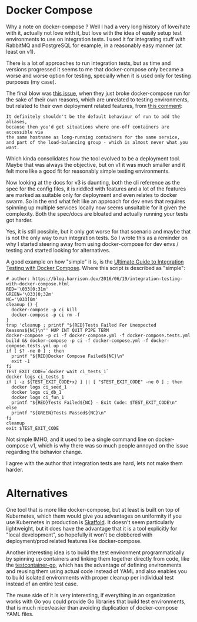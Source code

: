 # Docker Compose

Why a note on docker-compose ? Well I had a very long history
of love/hate with it, actually not love with it, but love with the
idea of easily setup test environments to use on integration
tests. I used it for integrating stuff with RabbitMQ and PostgreSQL
for example, in a reasonably easy manner (at least on v1).

There is a lot of approaches to run integration tests, but as time 
and versions progressed it seems to me that docker-compose only became
a worse and worse option for testing, specially when it is used only
for testing purposes (my case).

The final blow was [this issue](https://github.com/docker/compose/issues/3492),
when they just broke docker-compose run for the sake of their own
reasons, which are unrelated to testing environments, but related to
their own deployment related features, from
[this comment](https://github.com/docker/compose/issues/3492#issuecomment-230931596):

```
It definitely shouldn't be the default behaviour of run to add the aliases,
because then you'd get situations where one-off containers are accessible via
the same hostname as long-running containers for the same service,
and part of the load-balancing group - which is almost never what you want.
```

Which kinda consolidates how the tool evolved to be a deployment tool.
Maybe that was always the objective, but on v1 it was much smaller and
it felt more like a good fit for reasonably simple testing environments.

Now looking at the docs for v3 is daunting, both the cli reference as the
spec for the config files, it is riddled with features and a lot of the
features are marked as suitable only for deployment and even relates to
docker swarm. So in the end what felt like an approach for dev envs that
requires spinning up multiple services locally now seems unsuitable for
it given the complexity. Both the spec/docs are bloated and actually
running your tests got harder.

Yes, it is still possible, but it only got worse for that scenario and
maybe that is not the only way to run integration tests. So I wrote this
as a reminder on why I started steering away from using docker-compose
for dev envs / testing and started looking for alternatives.

A good example on how "simple" it is, is the [Ultimate Guide to Integration Testing
with Docker Compose](https://medium.com/swlh/the-ultimate-guide-to-integration-testing-with-docker-compose-and-sql-f288f05032c9).
Where this script is described as "simple":

```
# author: https://blog.harrison.dev/2016/06/19/integration-testing-with-docker-compose.html
RED='\033[0;31m'
GREEN='\033[0;32m'
NC='\033[0m'
cleanup () {
  docker-compose -p ci kill
  docker-compose -p ci rm -f
}
trap 'cleanup ; printf "${RED}Tests Failed For Unexpected Reasons${NC}\n"' HUP INT QUIT PIPE TERM
docker-compose -p ci -f docker-compose.yml -f docker-compose.tests.yml build && docker-compose -p ci -f docker-compose.yml -f docker-compose.tests.yml up -d
if [ $? -ne 0 ] ; then
  printf "${RED}Docker Compose Failed${NC}\n"
  exit -1
fi
TEST_EXIT_CODE=`docker wait ci_tests_1`
docker logs ci_tests_1
if [ -z ${TEST_EXIT_CODE+x} ] || [ "$TEST_EXIT_CODE" -ne 0 ] ; then
  docker logs ci_seed_1
  docker logs ci_db_1
  docker logs ci_fun_1
  printf "${RED}Tests Failed${NC} - Exit Code: $TEST_EXIT_CODE\n"
else
  printf "${GREEN}Tests Passed${NC}\n"
fi
cleanup
exit $TEST_EXIT_CODE
```

Not simple IMHO, and it used to be a single command line on docker-compose
v1, which is why there was so much people annoyed on the issue regarding
the behavior change.

I agree with the author that integration tests are hard,
lets not make them harder.

# Alternatives

One tool that is more like docker-compose, but at least is built
on top of Kubernetes, which them would give you advantages on
uniformity if you use Kubernetes in production is
[Skaffold](https://skaffold.dev/). It doesn't seem particularly
lightweight, but it does have the advantage that it is a tool
explicitly for "local development", so hopefully it won't be clobbered
with deployment/prod related features like docker-compose.

Another interesting idea is to build the test environment programmatically
by spinning up containers and linking them together directly from code,
like the [testcontainer-go](https://github.com/testcontainers/testcontainers-go),
which has the advantage of defining environments and reusing them using
actual code instead of YAML and also enables you to build isolated environments
with proper cleanup per individual test instead of an entire test case.

The reuse side of it is very interesting, if everything in an organization
works with Go you could provide Go libraries that build test environments,
that is much nicer/easier than avoiding duplication of docker-compose YAML files.
